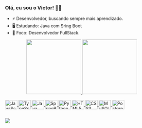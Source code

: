 ### Olá, eu sou o Victor! 👨‍💻

- ⚡ Desenvolvedor, buscando sempre mais aprendizado.
- 🖥️ Estudando: Java com Sring Boot
- 🧠 Foco: Desenvolvedor FullStack.

<div align="center">
<a href="https://github.com/gsvictorr">
<img height="180em" src="https://github-readme-stats-sigma-five.vercel.app/api?username=gsvictorr&show_icons=true&theme=dracula&include_all_commits">
<img height="180em" src="https://github-readme-stats-sigma-five.vercel.app/api/top-langs/?username=gsvictorr&layout=compact&langs_count=7&theme=dracula">
</div>
  
<div style="display: inline_block"><br>
<img align="center" alt="JavaScript" height="30" width="40" src="https://cdn.jsdelivr.net/gh/devicons/devicon/icons/javascript/javascript-original.svg" />
<img align="center" alt="TypeScript" height="30" width="40" src="https://cdn.jsdelivr.net/gh/devicons/devicon/icons/typescript/typescript-original.svg" />
<img align="center" alt="Java" height="30" width="40" src="https://cdn.jsdelivr.net/gh/devicons/devicon/icons/java/java-original-wordmark.svg" />
<img align="center" alt="SpringBoot" height="30" width="40" src="https://cdn.jsdelivr.net/gh/devicons/devicon/icons/spring/spring-original.svg" />
<img align="center" alt="Python" height="30" width="40" src="https://cdn.jsdelivr.net/gh/devicons/devicon/icons/python/python-original-wordmark.svg" />
<img align="center" alt="HTML5" height="30" width="40" src="https://cdn.jsdelivr.net/gh/devicons/devicon/icons/html5/html5-original.svg" />
<img align="center" alt="CSS3" height="30" width="40" src="https://cdn.jsdelivr.net/gh/devicons/devicon/icons/css3/css3-original.svg" />
<img align="center" alt="MySQL" height="30" width="40" src="https://cdn.jsdelivr.net/gh/devicons/devicon/icons/mysql/mysql-original.svg" />
<img align="center" alt="PostgreSQL" height="30" width="40" src="https://cdn.jsdelivr.net/gh/devicons/devicon/icons/postgresql/postgresql-original.svg" />
          
</div>

##
  
<div>
<a href="https://www.linkedin.com/in/gsvictorr/" target="_blank"><img src="https://img.shields.io/badge/LinkedIn-0077B5?style=for-the-badge&logo=linkedin&logoColor=white" target="_blank">
  </a>
  
</div>

